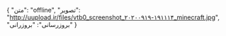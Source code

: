 {
  "متن": "offline",
  "تصویر": "http://uupload.ir/files/vtb0_screenshot_۲۰۲۰۰۹۱۹-۱۹۱۱۱۴_minecraft.jpg",
  "بروزرسانی": "بروزرانی"
}